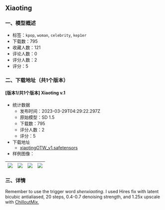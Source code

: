 ## Xiaoting
### 一、模型概述

- 标签：`kpop`, `woman`, `celebrity`, `kep1er`
- 下载数：795
- 收藏人数：121
- 评论人数：0
- 评分人数：2
- 评分：5

### 二、下载地址（共1个版本）

#### [版本1/共1个版本] Xiaoting v.1

- 统计数据
  - 发布时间：2023-03-29T04:29:22.297Z
  - 原始模型：SD 1.5
  - 下载数：795
  - 评分人数：2
  - 评分：5
- 下载地址
  - [xiaotingOTW_v1.safetensors](https://civitai.com/api/download/models/31064)
- 样例图像：

| <img src="https://image.civitai.com/xG1nkqKTMzGDvpLrqFT7WA/5eaaf9f7-754b-4404-427f-b24ee9136000/width=450/353333.jpeg" /> | <img src="https://image.civitai.com/xG1nkqKTMzGDvpLrqFT7WA/b61d6cd6-0bfc-4e9b-793c-205912358800/width=450/353331.jpeg" /> | <img src="https://image.civitai.com/xG1nkqKTMzGDvpLrqFT7WA/51851859-0f1f-4471-0018-d4d5f64f0e00/width=450/353335.jpeg" /> | <img src="https://image.civitai.com/xG1nkqKTMzGDvpLrqFT7WA/38c30a40-3da0-437e-b549-288d01bbc300/width=450/353334.jpeg" /> |
| ---- | ---- | ---- | ---- |


### 三、详情
<p>Remember to use the trigger word <em>shenxiaoting</em>. I used Hires fix with latent bicubic antialiased, 20 steps, 0.4-0.7 denoising strength, and 1.25x upscale with <a target="_blank" rel="ugc" href="https://civitai.com/models/6424/chilloutmix">ChilloutMix</a>,</p>